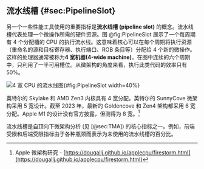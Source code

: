 

## 流水线槽 {#sec:PipelineSlot}

另一个一些性能工具使用的重要指标是**流水线槽 (pipeline slot)** 的概念。流水线槽代表处理一个微操作所需的硬件资源。图  @fig:PipelineSlot 展示了一个每周期有 4 个分配槽的 CPU 的执行流水线。这意味着核心可以在每个周期将执行资源（重命名的源和目标寄存器、执行端口、ROB 条目等）分配给 4 个新的微操作。这样的处理器通常被称为**4 宽机器(4-wide machine)**。在图中连续的六个周期中，只利用了一半可用槽位。从微架构的角度来看，执行此类代码的效率只有 50%。

![4 宽 CPU 的流水线图](../../img/terms-and-metrics/PipelineSlot.jpg){#fig:PipelineSlot width=40%}

英特尔的 Skylake 和 AMD Zen3 内核具有 4 宽分配。英特尔的 SunnyCove 微架构采用 5 宽设计。截至 2023 年，最新的 Goldencove 和 Zen4 架构都采用 6 宽分配。Apple M1 的设计没有官方披露，但测得为 8 宽。[^1]

流水线槽是自顶向下微架构分析 (见 [@sec:TMA]) 的核心指标之一。例如，前端受限和后端受限指标由于各种瓶颈而表示为未使用的流水线槽的百分比。

[^1]: Apple 微架构研究 - [https://dougallj.github.io/applecpu/firestorm.html](https://dougallj.github.io/applecpu/firestorm.html)

